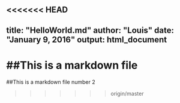 <<<<<<< HEAD
---
title: "HelloWorld.md"
author: "Louis"
date: "January 9, 2016"
output: html_document
---

##This is a markdown file
=======
##This is a markdown file number 2
>>>>>>> origin/master
